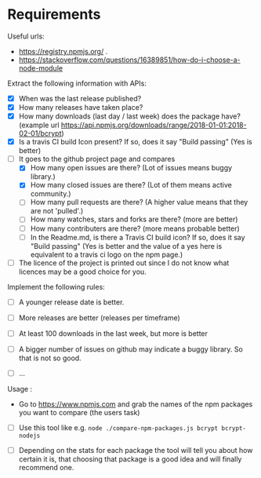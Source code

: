 # Requirements

Useful urls: 
  - https://registry.npmjs.org/<package-name> . 
  - https://stackoverflow.com/questions/16389851/how-do-i-choose-a-node-module

Extract the following information with APIs:
  - [x] When was the last release published?
  - [x] How many releases have taken place?
  - [x] How many downloads (last day / last week) does the package have? (example url https://api.npmjs.org/downloads/range/2018-01-01:2018-02-01/bcrypt)
  - [x] Is a travis CI build Icon present? If so, does it say "Build passing" (Yes is better)
  - [ ] It goes to the github project page and compares
     - [x] How many open issues are there? (Lot of issues means buggy library.)
     - [x] How many closed issues are there? (Lot of them means active community.)
     - [ ] How many pull requests are there? (A higher value means that they are not 'pulled'.)
     - [ ] How many watches, stars and forks are there? (more are better)
     - [ ] How many contributers are there? (more means probable better)
     - [ ] In the Readme.md, is there a Travis CI build icon? If so, does it say "Build passing" (Yes is better and the value of a yes here is equivalent to a travis ci logo on the npm page.)
  - [ ] The licence of the project is printed out since I do not know what licences may be a good choice for you.

Implement the following rules: 
  - [ ] A younger release date is better.
  - [ ] More releases are better (releases per timeframe)
  - [ ] At least 100 downloads in the last week, but more is better
  - [ ] A bigger number of issues on github may indicate a buggy library. So that is not so good.
  - [ ] ...


Usage : 
  - Go to https://www.npmjs.com and grab the names of the npm packages you want to compare (the users task)
  - [ ] Use this tool like e.g. `node ./compare-npm-packages.js bcrypt bcrypt-nodejs` 
  - [ ] Depending on the stats for each package the tool will tell you about how certain it is, that choosing that package is a good idea and will finally recommend one.

